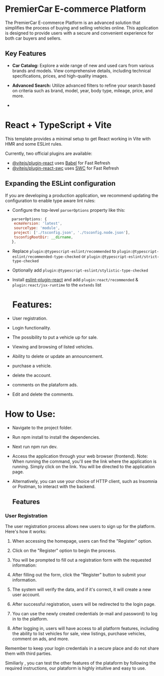 # PremierCar E-commerce Platform

The PremierCar E-commerce Platform is an advanced solution that simplifies the process of buying and selling vehicles online. This application is designed to provide users with a secure and convenient experience for both car buyers and sellers.

## Key Features

- **Car Catalog:** Explore a wide range of new and used cars from various brands and models. View comprehensive details, including technical specifications, prices, and high-quality images.

- **Advanced Search:** Utilize advanced filters to refine your search based on criteria such as brand, model, year, body type, mileage, price, and more.
- 
# React + TypeScript + Vite

This template provides a minimal setup to get React working in Vite with HMR and some ESLint rules.

Currently, two official plugins are available:

- [@vitejs/plugin-react](https://github.com/vitejs/vite-plugin-react/blob/main/packages/plugin-react/README.md) uses [Babel](https://babeljs.io/) for Fast Refresh
- [@vitejs/plugin-react-swc](https://github.com/vitejs/vite-plugin-react-swc) uses [SWC](https://swc.rs/) for Fast Refresh

## Expanding the ESLint configuration

If you are developing a production application, we recommend updating the configuration to enable type aware lint rules:

- Configure the top-level `parserOptions` property like this:

```js
   parserOptions: {
    ecmaVersion: 'latest',
    sourceType: 'module',
    project: ['./tsconfig.json', './tsconfig.node.json'],
    tsconfigRootDir: __dirname,
   },
```

- Replace `plugin:@typescript-eslint/recommended` to `plugin:@typescript-eslint/recommended-type-checked` or `plugin:@typescript-eslint/strict-type-checked`
- Optionally add `plugin:@typescript-eslint/stylistic-type-checked`
- Install [eslint-plugin-react](https://github.com/jsx-eslint/eslint-plugin-react) and add `plugin:react/recommended` & `plugin:react/jsx-runtime` to the `extends` list

   # Features:

- User registration.
- Login functionality.
- The possibility to put a vehicle up for sale.
- Viewing and browsing of listed vehicles.
- Ability to delete or update an announcement.
- purchase a vehicle.
- delete the account.
- comments on the plataform ads.
- Edit and delete the comments.
  
# How to Use:
- Navigate to the project folder.
- Run npm install to install the dependencies.
- Next run npm run dev.
- Access the application through your web browser (frontend).
Note: When running the command, you'll see the link where the application is running. Simply click on the link.
You will be directed to the application page.
- Alternatively, you can use your choice of HTTP client, such as Insomnia or Postman, to interact with the backend.

  ## Features

### User Registration

The user registration process allows new users to sign up for the platform. Here's how it works:

1. When accessing the homepage, users can find the "Register" option.

2. Click on the "Register" option to begin the process.

3. You will be prompted to fill out a registration form with the requested information:

4. After filling out the form, click the "Register" button to submit your information.

5. The system will verify the data, and if it's correct, it will create a new user account.

6. After successful registration, users will be redirected to the login page.

7. You can use the newly created credentials (e-mail and password) to log in to the platform.

8. After logging in, users will have access to all platform features, including the ability to list vehicles for sale, view listings, purchase vehicles, comment on ads, and more.

Remember to keep your login credentials in a secure place and do not share them with third parties.

Similiarly , you can test the other features  of the plataform by following the required instructions, our plataform is highly intuitive and easy to use.



 





